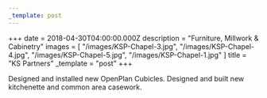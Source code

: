 ```yaml
---
_template: post
---
```


+++
date = 2018-04-30T04:00:00.000Z
description = "Furniture, Millwork & Cabinetry"
images = [
  "/images/KSP-Chapel-3.jpg",
  "/images/KSP-Chapel-4.jpg",
  "/images/KSP-Chapel-5.jpg",
  "/images/KSP-Chapel-1.jpg"
]
title = "KS Partners"
_template = "post"
+++

Designed and installed new OpenPlan Cubicles. Designed and built new kitchenette and common area casework.
